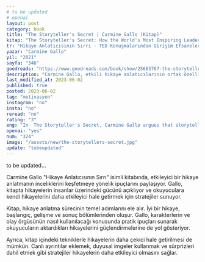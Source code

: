 ```yaml
---
# to be updated
# openai
layout: post
category: book
title: "The Storyteller's Secret | Carmine Gallo (Kitap)"
kitap: "The Storyteller's Secret: How the World's Most Inspiring Leaders Turn Their Passion Into Performance"
tr: "Hikaye Anlatıcısının Sırrı - TED Konuşmalarından Girişim Efsanelerine Bazı Fikirler Neden Tutar Bazıları Tutmaz"
yazar: "Carmine Gallo"
yil: "2021"
sayfa: "346"
goodreads: "https://www.goodreads.com/book/show/25663767-the-storyteller-s-secret"
description: "Carmine Gallo, etkili hikaye anlatıcılarının ortak özelliklerini inceliyor."
last_modified_at: 2023-06-02
published: true
posted: 2023-06-02
tag: "motivasyon"
instagram: "no"
insta: "no"
reread: "no"
rating: "3"
eng: "In  The Storyteller's Secret, Carmine Gallo argues that storytelling is a powerful tool that can be used to persuade, inspire, and motivate others. He draws on neuroscience, psychology, and sociology research to explain why stories are so effective at capturing our attention and influencing our behaviour. Gallo also provides practical advice on how to craft and deliver compelling stories."
openai: "yes"
num: "324"
image: "/assets/new/the-storytellers-secret.jpg"
update: "tobeupdated"
---
```


to be updated...

Carmine Gallo "Hikaye Anlatıcısının Sırrı" isimli kitabında, etkileyici bir hikaye anlatmanın inceliklerini keşfetmeye yönelik ipuçlarını paylaşıyor. Gallo, kitapta hikayelerin insanlar üzerindeki gücünü açıklıyor ve okuyuculara kendi hikayelerini daha etkileyici hale getirmek için stratejiler sunuyor.

Kitap, hikaye anlatma sürecinin temel adımlarını ele alır. İyi bir hikaye, başlangıç, gelişme ve sonuç bölümlerinden oluşur. Gallo, karakterlerin ve olay örgüsünün nasıl kullanılacağı konusunda pratik ipuçları sunarak okuyucuların aktardıkları hikayelerini güçlendirmelerine de yol gösteriyor.

Ayrıca, kitap içindeki tekniklerle hikayelerin daha çekici hale getirilmesi de mümkün. Canlı ayrıntılar eklemek, duyusal imgeler kullanmak ve sürprizleri dahil etmek gibi stratejiler hikayelerin daha etkileyici olmasını sağlar.
